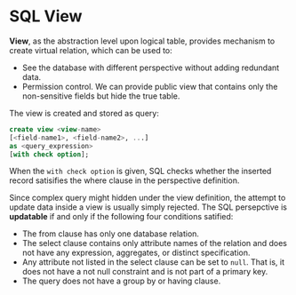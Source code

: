 # SQL View

**View**, as the abstraction level upon logical table, provides mechanism to create virtual relation, which can be used to:

- See the database with different perspective without adding redundant data.
- Permission control. We can provide public view that contains only the non-sensitive fields but hide the true table.

The view is created and stored as query:

```sql
create view <view-name>
[<field-name1>, <field-name2>, ...]
as <query_expression>
[with check option];
```

When the `with check option` is given, SQL checks whether the inserted record satisifies the where clause in the perspective definition.

Since complex query might hidden under the view definition, the attempt to update data inside a view is usually simply rejected. The SQL persepctive is **updatable** if and only if the following four conditions satified:

- The from clause has only one database relation.
- The select clause contains only attribute names of the relation and does not have any expression, aggregates, or distinct specification.
- Any attribute not listed in the select clause can be set to `null`. That is, it does not have a not null constraint and is not part of a primary key.
- The query does not have a group by or having clause.

